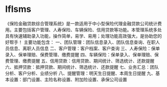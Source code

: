 # Iflsms
 《保险金融贷款综合管理系统》是一款适用于中小型保险代理金融贷款公司统计费用。主要包括客户管理、人寿保险、车辆保险、信用贷款等功能。本管理系统多处具有快速辅助录入功能，操作简单，易学、易用；处理功能高效强大，是协助您的好帮手！ 主要功能包含： 一、团队管理：团队信息录入、团队信息查询、在职人员信息、离职人员信息 二、客户管理：客户档案、客户查询 三、人寿保险：保单录入、保单理赔、保费管理、缴费提醒 四、车辆保险：保单录入、保单理赔、保费管理、缴费提醒 五、信用贷款：信用贷款、期间统计、筛选统计、还款提醒 六、抵押贷款：抵押贷款、期间统计、筛选统计、还款提醒 七、业务汇总：团队分析、客户分析、业绩分析 八、提醒管理：明天生日提醒、本周生日提醒 九、基本设置：部门设置、主险名称设置、附加险设置、承保公司设置
